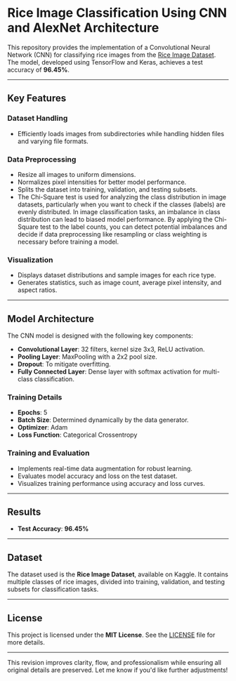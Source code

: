 # Rice Image Classification Using CNN and AlexNet Architecture

This repository provides the implementation of a Convolutional Neural Network (CNN) for classifying rice images from the [Rice Image Dataset](https://www.kaggle.com/datasets/muratkokludataset/rice-image-dataset). The model, developed using TensorFlow and Keras, achieves a test accuracy of **96.45%**.  

---

## Key Features  

### Dataset Handling  
- Efficiently loads images from subdirectories while handling hidden files and varying file formats.  

### Data Preprocessing  
- Resize all images to uniform dimensions.  
- Normalizes pixel intensities for better model performance.  
- Splits the dataset into training, validation, and testing subsets.
- The Chi-Square test is used for analyzing the class distribution in image datasets, particularly when you want to check if the classes (labels) are evenly distributed. In image classification tasks, an imbalance in class distribution can lead to biased model performance. By applying the Chi-Square test to the label counts, you can detect potential imbalances and decide if data preprocessing like resampling or class weighting is necessary before training a model.

### Visualization  
- Displays dataset distributions and sample images for each rice type.  
- Generates statistics, such as image count, average pixel intensity, and aspect ratios.  

---

## Model Architecture  
The CNN model is designed with the following key components:  
- **Convolutional Layer**: 32 filters, kernel size 3x3, ReLU activation.  
- **Pooling Layer**: MaxPooling with a 2x2 pool size.  
- **Dropout**: To mitigate overfitting.  
- **Fully Connected Layer**: Dense layer with softmax activation for multi-class classification.  

### Training Details  
- **Epochs**: 5  
- **Batch Size**: Determined dynamically by the data generator.  
- **Optimizer**: Adam  
- **Loss Function**: Categorical Crossentropy  

### Training and Evaluation  
- Implements real-time data augmentation for robust learning.  
- Evaluates model accuracy and loss on the test dataset.  
- Visualizes training performance using accuracy and loss curves.  

---

## Results  
- **Test Accuracy**: **96.45%**  

---

## Dataset  
The dataset used is the **Rice Image Dataset**, available on Kaggle. It contains multiple classes of rice images, divided into training, validation, and testing subsets for classification tasks.  

---


## License  
This project is licensed under the **MIT License**. See the [LICENSE](LICENSE) file for more details.  

--- 

This revision improves clarity, flow, and professionalism while ensuring all original details are preserved. Let me know if you'd like further adjustments!

